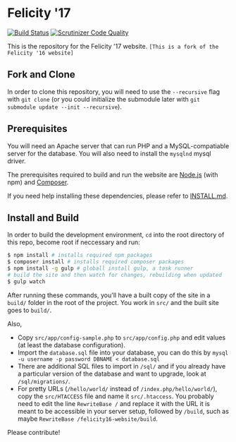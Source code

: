 # Felicity '17
[![Build Status](https://travis-ci.org/felicity-iiith/felicity16-website.svg?branch=master)](https://travis-ci.org/felicity-iiith/felicity16-website)
[![Scrutinizer Code Quality](https://scrutinizer-ci.com/g/felicity-iiith/felicity16-website/badges/quality-score.png?b=master)](https://scrutinizer-ci.com/g/felicity-iiith/felicity16-website/?branch=master)

This is the repository for the Felicity '17 website. `[This is a fork of the Felicity '16 website]`

## Fork and Clone

In order to clone this repository, you will need to use the `--recursive` flag with `git clone` (or you could initialize the submodule later with `git submodule update --init --recursive`).

## Prerequisites

You will need an Apache server that can run PHP and a MySQL-compatiable server for the database. You will also need to install the `mysqlnd` mysql driver.

The prerequisites required to build and run the website are [Node.js](https://nodejs.org/) (with npm) and [Composer](https://getcomposer.org).

If you need help installing these dependencies, please refer to [INSTALL.md](INSTALL.md).

## Install and Build
In order to build the development environment, `cd` into the root directory of this repo, become root if neccessary and run:
```sh
$ npm install # installs required npm packages
$ composer install # installs required composer packages
$ npm install -g gulp # globall install gulp, a task runner
# build the site and then watch for changes, rebuilding when updated
$ gulp watch
```

After running these commands, you'll have a built copy of the site in a `build/` folder in the root of the project. You work in `src/` and the built site goes to `build/`.

Also,
- Copy `src/app/config-sample.php` to `src/app/config.php` and edit values (at least the database configuration).
- Import the `database.sql` file into your database, you can do this by `mysql -u username -p password DBNAME < database.sql`
- There are additional SQL files to import in `/sql/` and if you already have a particular version of the database and want to upgrade, look at `/sql/migrations/`.
- For pretty URLs (`/hello/world/` instead of `/index.php/hello/world/`), copy the `src/HTACCESS` file and name it `src/.htaccess`. You probably need to edit the line `RewriteBase /` and replace it with the URL it is meant to be accessible in your server setup, followed by `/build`, such as maybe `RewriteBase /felicity16-website/build`.

Please contribute!
